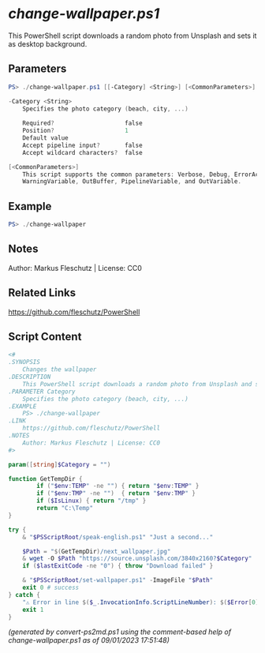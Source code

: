 *change-wallpaper.ps1*
================

This PowerShell script downloads a random photo from Unsplash and sets it as desktop background.

Parameters
----------
```powershell
PS> ./change-wallpaper.ps1 [[-Category] <String>] [<CommonParameters>]

-Category <String>
    Specifies the photo category (beach, city, ...)
    
    Required?                    false
    Position?                    1
    Default value                
    Accept pipeline input?       false
    Accept wildcard characters?  false

[<CommonParameters>]
    This script supports the common parameters: Verbose, Debug, ErrorAction, ErrorVariable, WarningAction, 
    WarningVariable, OutBuffer, PipelineVariable, and OutVariable.
```

Example
-------
```powershell
PS> ./change-wallpaper

```

Notes
-----
Author: Markus Fleschutz | License: CC0

Related Links
-------------
https://github.com/fleschutz/PowerShell

Script Content
--------------
```powershell
<#
.SYNOPSIS
	Changes the wallpaper
.DESCRIPTION
	This PowerShell script downloads a random photo from Unsplash and sets it as desktop background.
.PARAMETER Category
	Specifies the photo category (beach, city, ...)
.EXAMPLE
	PS> ./change-wallpaper 
.LINK
	https://github.com/fleschutz/PowerShell
.NOTES
	Author: Markus Fleschutz | License: CC0
#>

param([string]$Category = "")

function GetTempDir {
        if ("$env:TEMP" -ne "") { return "$env:TEMP" }
        if ("$env:TMP" -ne "")  { return "$env:TMP" }
        if ($IsLinux) { return "/tmp" }
        return "C:\Temp"
}

try {
	& "$PSScriptRoot/speak-english.ps1" "Just a second..."

	$Path = "$(GetTempDir)/next_wallpaper.jpg"
	& wget -O $Path "https://source.unsplash.com/3840x2160?$Category"
	if ($lastExitCode -ne "0") { throw "Download failed" }

	& "$PSScriptRoot/set-wallpaper.ps1" -ImageFile "$Path"
	exit 0 # success
} catch {
	"⚠️ Error in line $($_.InvocationInfo.ScriptLineNumber): $($Error[0])"
	exit 1
}
```

*(generated by convert-ps2md.ps1 using the comment-based help of change-wallpaper.ps1 as of 09/01/2023 17:51:48)*
